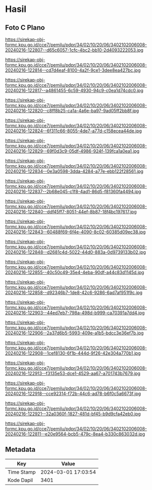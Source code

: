 # Hasil

## Foto C Plano

https://sirekap-obj-formc.kpu.go.id/cce7/pemilu/pdpr/34/02/10/20/06/3402102006008-20240216-122807--d65c6057-1cfc-4bc2-bb10-2d4093222053.jpg

https://sirekap-obj-formc.kpu.go.id/cce7/pemilu/pdpr/34/02/10/20/06/3402102006008-20240216-122814--cd7d4eaf-8100-4a2f-9ce1-3dee8ea427bc.jpg

https://sirekap-obj-formc.kpu.go.id/cce7/pemilu/pdpr/34/02/10/20/06/3402102006008-20240216-122817--a4861455-6c59-4930-94c9-c0ea1d74cdc0.jpg

https://sirekap-obj-formc.kpu.go.id/cce7/pemilu/pdpr/34/02/10/20/06/3402102006008-20240216-122820--c8ff8b25-ca1a-4a6e-ba97-9ad05ff2bb8f.jpg

https://sirekap-obj-formc.kpu.go.id/cce7/pemilu/pdpr/34/02/10/20/06/3402102006008-20240216-122824--6f311c66-8055-4de7-a77d-c158ecea44de.jpg

https://sirekap-obj-formc.kpu.go.id/cce7/pemilu/pdpr/34/02/10/20/06/3402102006008-20240216-122829--69f0d3c9-05df-4986-924f-139fca1a0ea1.jpg

https://sirekap-obj-formc.kpu.go.id/cce7/pemilu/pdpr/34/02/10/20/06/3402102006008-20240216-122834--0e3a0598-3dda-4284-a77e-ebb122f28561.jpg

https://sirekap-obj-formc.kpu.go.id/cce7/pemilu/pdpr/34/02/10/20/06/3402102006008-20240216-122837--2b68e045-c1f8-4ad1-86d5-f81360fa4494.jpg

https://sirekap-obj-formc.kpu.go.id/cce7/pemilu/pdpr/34/02/10/20/06/3402102006008-20240216-122840--ddf45ff7-8051-44ef-8b87-18f4bc197617.jpg

https://sirekap-obj-formc.kpu.go.id/cce7/pemilu/pdpr/34/02/10/20/06/3402102006008-20240216-122843--60488f69-6f4e-4090-8c02-60385d09ec38.jpg

https://sirekap-obj-formc.kpu.go.id/cce7/pemilu/pdpr/34/02/10/20/06/3402102006008-20240216-122848--d2681c4d-5022-44d0-883a-0d9739133b02.jpg

https://sirekap-obj-formc.kpu.go.id/cce7/pemilu/pdpr/34/02/10/20/06/3402102006008-20240216-122855--40c50c49-35e4-4eba-90df-a44c83d1145d.jpg

https://sirekap-obj-formc.kpu.go.id/cce7/pemilu/pdpr/34/02/10/20/06/3402102006008-20240216-122858--d92346b7-1de8-42c6-9286-6ad7af951f9c.jpg

https://sirekap-obj-formc.kpu.go.id/cce7/pemilu/pdpr/34/02/10/20/06/3402102006008-20240216-122903--44ed7eb7-798a-498d-b999-ca70391a7dd4.jpg

https://sirekap-obj-formc.kpu.go.id/cce7/pemilu/pdpr/34/02/10/20/06/3402102006008-20240216-122906--2a37d6b5-5993-409e-a1b5-bdcc3e36ef7b.jpg

https://sirekap-obj-formc.kpu.go.id/cce7/pemilu/pdpr/34/02/10/20/06/3402102006008-20240216-122908--1cef8130-6f1b-444d-9f26-42e304a770b1.jpg

https://sirekap-obj-formc.kpu.go.id/cce7/pemilu/pdpr/34/02/10/20/06/3402102006008-20240216-122913--f3135e53-dce1-4529-aa67-a701743b7679.jpg

https://sirekap-obj-formc.kpu.go.id/cce7/pemilu/pdpr/34/02/10/20/06/3402102006008-20240216-122918--cce92314-f72b-44c6-ad78-b6f0c5a6673f.jpg

https://sirekap-obj-formc.kpu.go.id/cce7/pemilu/pdpr/34/02/10/20/06/3402102006008-20240216-122921--32a0360f-1827-481d-bf45-b9d9cfa42eb0.jpg

https://sirekap-obj-formc.kpu.go.id/cce7/pemilu/pdpr/34/02/10/20/06/3402102006008-20240216-122811--e20e9564-bcb5-479c-8ea4-b330c863032d.jpg


## Metadata

| Key        | Value               |
| ---------- | ------------------- |
| Time Stamp | 2024-03-01 17:03:54 |
| Kode Dapil | 3401                |



